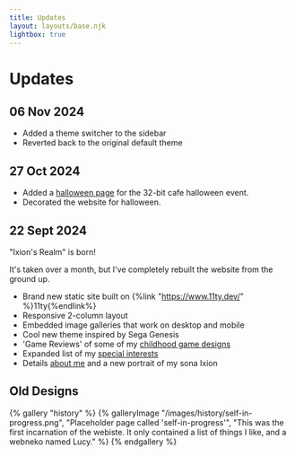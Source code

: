 ```yaml
---
title: Updates
layout: layouts/base.njk
lightbox: true
---
```


# Updates

## 06 Nov 2024

- Added a theme switcher to the sidebar
- Reverted back to the original default theme

## 27 Oct 2024

- Added a [halloween page](/events/2024/halloween/) for the 32-bit cafe halloween event.
- Decorated the website for halloween.

## 22 Sept 2024

"Ixion's Realm" is born!

It's taken over a month, but I've completely rebuilt the website from the ground up.

- Brand new static site built on {%link "https://www.11ty.dev/" %}11ty{%endlink%}
- Responsive 2-column layout
- Embedded image galleries that work on desktop and mobile
- Cool new theme inspired by Sega Genesis
- 'Game Reviews' of some of my [childhood game designs](/art/)
- Expanded list of my [special interests](/interests/)
- Details [about me](/about/) and a new portrait of my sona Ixion

## Old Designs

{% gallery "history" %}
{% galleryImage "/images/history/self-in-progress.png", "Placeholder page called 'self-in-progress'", "This was the first incarnation of the webiste. It only contained a list of things I like, and a webneko named Lucy." %}
{% endgallery %}
